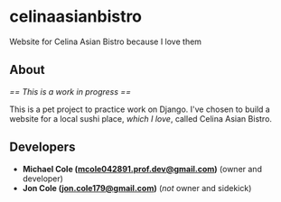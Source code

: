 # celinaasianbistro

Website for Celina Asian Bistro because I love them

## About

_== This is a work in progress ==_

This is a pet project to practice work on Django. I've chosen to build a website for a local sushi place, _which I love_, called Celina Asian Bistro. 

## Developers

- **Michael Cole (mcole042891.prof.dev@gmail.com)** (owner and developer)
- **Jon Cole (jon.cole179@gmail.com)** (_not_ owner and sidekick)

